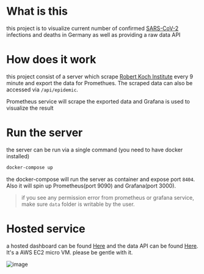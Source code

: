 # What is this

this project is to visualize current number of confirmed [SARS-CoV-2](https://en.wikipedia.org/wiki/Severe_acute_respiratory_syndrome_coronavirus_2) infections and deaths
in Germany as well as providing a raw data API

# How does it work

this project consist of a server which scrape [Robert Koch Institute](https://www.rki.de/DE/Content/InfAZ/N/Neuartiges_Coronavirus/Fallzahlen.html) every 9 minute and export the data for Promethues. The scraped data can also be accessed via `/api/epidemic`. 

Prometheus service will scrape the exported data and Grafana is used to visualize the result

# Run the server

the server can be run via a single command (you need to have docker installed)

```sh
docker-compose up
```

the docker-compose will run the server as container and expose port `8404`. Also it will spin up
Prometheus(port 9090) and Grafana(port 3000). 

>if you see any permission error from prometheus or grafana service, make sure `data` folder is writable by the user.

# Hosted service

a hosted dashboard can be found [Here](http://bit.ly/corona-weg) and the data API can be found [Here](http://bit.ly/corona-weg-api). It's a AWS EC2 micro VM. please be gentle with it.

![image](https://user-images.githubusercontent.com/3006506/75823439-11075600-5da2-11ea-8d81-c4e8d13ebed0.png)

